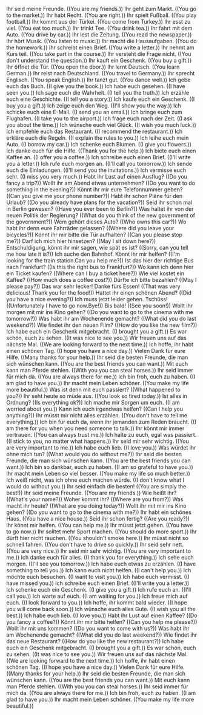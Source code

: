Ihr seid meine Freunde. ((You are my friends.))
Ihr geht zum Markt. ((You go to the market.))
Ihr habt Recht. ((You are right.))
Ihr spielt Fußball. ((You play football.))
Ihr kommt aus der Türkei. ((You come from Turkey.))
Ihr esst zu viel. ((You eat too much.))
Ihr trinkt Tee. ((You drink tea.))
Ihr fahrt mit dem Auto. ((You drive by car.))
Ihr lest die Zeitung. ((You read the newspaper.))
Ihr hört Musik. ((You listen to music.))
Ihr macht die Hausaufgaben. ((You do the homework.))
Ihr schreibt einen Brief. ((You write a letter.))
Ihr nehmt am Kurs teil. ((You take part in the course.))
Ihr versteht die Frage nicht. ((You don't understand the question.))
Ihr kauft ein Geschenk. ((You buy a gift.))
Ihr öffnet die Tür. ((You open the door.))
Ihr lernt Deutsch. ((You learn German.))
Ihr reist nach Deutschland. ((You travel to Germany.))
Ihr sprecht Englisch. ((You speak English.))
Ihr tanzt gut. ((You dance well.))
Ich gebe euch das Buch. ((I give you the book.))
Ich habe euch gesehen. ((I have seen you.))
Ich sage euch die Wahrheit. ((I tell you the truth.))
Ich erzähle euch eine Geschichte. ((I tell you a story.))
Ich kaufe euch ein Geschenk. ((I buy you a gift.))
Ich zeige euch den Weg. ((I'll show you the way.))
Ich schicke euch eine E-Mail. ((I send you an email.))
Ich bringe euch zum Flughafen. ((I take you to the airport.))
Ich frage euch nach der Zeit. ((I ask you about the time.))
Ich wünsche euch viel Glück. ((I wish you much luck.))
Ich empfehle euch das Restaurant. ((I recommend the restaurant.))
Ich erkläre euch die Regeln. ((I explain the rules to you.))
Ich leihe euch mein Auto. ((I borrow my car.))
Ich schenke euch Blumen. ((I give you flowers.))
Ich danke euch für die Hilfe. ((Thank you for the help.))
Ich biete euch einen Kaffee an. ((I offer you a coffee.))
Ich schreibe euch einen Brief. ((I'll write you a letter.))
Ich rufe euch morgen an. ((I'll call you tomorrow.))
Ich sende euch die Einladungen. ((I'll send you the invitations.))
Ich vermisse euch sehr. ((I miss you very much.))
Habt ihr Lust auf einen Ausflug? ((Do you fancy a trip?))
Wollt ihr am Abend etwas unternehmen? ((Do you want to do something in the evening?))
Könnt ihr mir eure Telefonnummer geben? ((Can you give me your phone number?))
Habt ihr schon Pläne für den Urlaub? ((Do you already have plans for the vacation?))
Seid ihr schon mal in Berlin gewesen? ((Have you ever been to Berlin?))
Was haltet ihr von der neuen Politik der Regierung? ((What do you think of the new government of the government?))
Wem gehört dieses Auto? ((Who owns this car?))
Wo habt ihr denn eure Fahrräder gelassen? ((Where did you leave your bicycles?))
Könnt ihr mir bitte die Tür aufhalten? ((Can you please stop me?))
Darf ich mich hier hinsetzen? ((May I sit down here?))
Entschuldigung, könnt ihr mir sagen, wie spät es ist? ((Sorry, can you tell me how late it is?))
Ich suche den Bahnhof. Könnt ihr mir helfen? ((I'm looking for the train station.Can you help me?))
Ist das hier der richtige Bus nach Frankfurt? ((Is this the right bus to Frankfurt?))
Wo kann ich denn hier ein Ticket kaufen? ((Where can I buy a ticket here?))
Wie viel kostet ein Kaffee? ((How much does a coffee cost?))
Dürfte ich bitte bezahlen? ((May I please pay?))
Das war sehr lecker! Danke fürs Essen! ((That was very delicious! Thank you for the food!))
Hattet ihr einen schönen Abend? ((Did you have a nice evening?))
Ich muss jetzt leider gehen. Tschüss! ((Unfortunately I have to go now.Bye!))
Bis bald! ((See you soon!))
Wollt ihr morgen mit mir ins Kino gehen? ((Do you want to go to the cinema with me tomorrow?))
Was habt ihr am Wochenende gemacht? ((What did you do last weekend?))
Wie findet ihr den neuen Film? ((How do you like the new film?))
Ich habe euch ein Geschenk mitgebracht. ((I brought you a gift.))
Es war schön, euch zu sehen. ((It was nice to see you.))
Wir freuen uns auf das nächste Mal. ((We are looking forward to the next time.))
Ich hoffe, ihr habt einen schönen Tag. ((I hope you have a nice day.))
Vielen Dank für eure Hilfe. ((Many thanks for your help.))
Ihr seid die besten Freunde, die man sich wünschen kann. ((You are the best friends you can want.))
Mit euch kann man Pferde stehlen. ((With you you can steal horses.))
Ihr seid immer für mich da. ((You are always there for me.))
Ich bin froh, euch zu haben. ((I am glad to have you.))
Ihr macht mein Leben schöner. ((You make my life more beautiful.))
Was ist denn mit euch passiert? ((What happened to you?))
Ihr seht heute so müde aus. ((You look so tired today.))
Ist alles in Ordnung? ((Is everything ok?))
Ich mache mir Sorgen um euch. ((I am worried about you.))
Kann ich euch irgendwas helfen? ((Can I help you anything?))
Ihr müsst mir nicht alles erzählen. ((You don't have to tell me everything.))
Ich bin für euch da, wenn ihr jemanden zum Reden braucht. ((I am there for you when you need someone to talk.))
Ihr könnt mir immer vertrauen. ((You can always trust me.))
Ich halte zu euch, egal was passiert. ((I stick to you, no matter what happens.))
Ihr seid mir sehr wichtig. ((You are very important to me.))
Ich habe euch lieb. ((I love you.))
Was würdet ihr ohne mich tun? ((What would you do without me?))
Ihr seid die besten Freunde, die man sich wünschen kann. ((You are the best friends you can want.))
Ich bin so dankbar, euch zu haben. ((I am so grateful to have you.))
Ihr macht mein Leben so viel besser. ((You make my life so much better.))
Ich weiß nicht, was ich ohne euch machen würde. ((I don't know what I would do without you.))
Ihr seid einfach die besten! ((You are simply the best!))
Ihr seid meine Freunde. ((You are my friends.))
Wie heißt ihr? ((What's your name?))
Woher kommt ihr? ((Where are you from?))
Was macht ihr heute? ((What are you doing today?))
Wollt ihr mit mir ins Kino gehen? ((Do you want to go to the cinema with me?))
Ihr habt ein schönes Haus. ((You have a nice house.))
Seid ihr schon fertig? ((Are you ready?))
Ihr könnt mir helfen. ((You can help me.))
Ihr müsst jetzt gehen. ((You have to go now.))
Ihr solltet mehr Sport machen. ((You should do more sport.))
Ihr dürft hier nicht rauchen. ((You shouldn't smoke here.))
Ihr müsst nicht so schnell fahren. ((You don't have to drive so quickly.))
Ihr seid sehr nett. ((You are very nice.))
Ihr seid mir sehr wichtig. ((You are very important to me.))
Ich danke euch für alles. ((I thank you for everything.))
Ich sehe euch morgen. ((I'll see you tomorrow.))
Ich habe euch etwas zu erzählen. ((I have something to tell you.))
Ich kann euch nicht helfen. ((I can't help you.))
Ich möchte euch besuchen. ((I want to visit you.))
Ich habe euch vermisst. ((I have missed you.))
Ich schreibe euch einen Brief. ((I'll write you a letter.))
Ich schenke euch ein Geschenk. ((I give you a gift.))
Ich rufe euch an. ((I'll call you.))
Ich warte auf euch. ((I am waiting for you.))
Ich freue mich auf euch. ((I look forward to you.))
Ich hoffe, ihr kommt bald wieder. ((I hope you will come back soon.))
Ich wünsche euch alles Gute. ((I wish you all the best.))
Ich habe euch lieb. ((I love you.))
Habt ihr Lust auf einen Kaffee? ((Do you fancy a coffee?))
Könnt ihr mir bitte helfen? ((Can you help me please?))
Wollt ihr mit uns kommen? ((Do you want to come with us?))
Was habt ihr am Wochenende gemacht? ((What did you do last weekend?))
Wie findet ihr das neue Restaurant? ((How do you like the new restaurant?))
Ich habe euch ein Geschenk mitgebracht. ((I brought you a gift.))
Es war schön, euch zu sehen. ((It was nice to see you.))
Wir freuen uns auf das nächste Mal. ((We are looking forward to the next time.))
Ich hoffe, ihr habt einen schönen Tag. ((I hope you have a nice day.))
Vielen Dank für eure Hilfe. ((Many thanks for your help.))
Ihr seid die besten Freunde, die man sich wünschen kann. ((You are the best friends you can want.))
Mit euch kann man Pferde stehlen. ((With you you can steal horses.))
Ihr seid immer für mich da. ((You are always there for me.))
Ich bin froh, euch zu haben. ((I am glad to have you.))
Ihr macht mein Leben schöner. ((You make my life more beautiful.))
